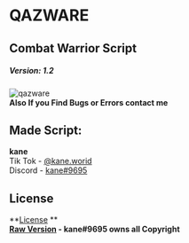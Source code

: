 # QAZWARE 
## Combat Warrior Script  
##### Version: 1.2   
![qazware](https://cdn.discordapp.com/attachments/966772523117211678/1039964155517603931/20221110_0005422.gif)      
**Also If you Find Bugs or Errors contact me**
## Made Script:     
**kane**             
Tik Tok - [@kane.worid](https://tiktok.com/@kane.worid)      
Discord - [kane#9695](https://discord.gg/tFjU6aCzbq)
## License
**[License](https://github.com/lazykane/qazwarev2/blob/main/LICENSE.md) **    
**[Raw Version](https://raw.githubusercontent.com/lazykane/qazwarev2/main/LICENSE.md) - kane#9695 owns all Copyright**
